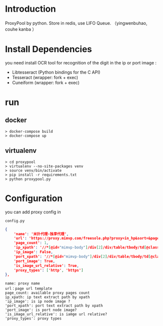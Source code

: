 # Introduction
ProxyPool by python. Store in redis, use LIFO Queue.
（yingwenbuhao, couhe kanba ）

# Install Dependencies
you need install OCR tool for recognition of the digit in the ip or port image :  

* Libtesseract (Python bindings for the C API)
* Tesseract (wrapper: fork + exec)
* Cuneiform (wrapper: fork + exec)

# run

## docker
```shell
> docker-compose build
> docker-compose up 
```

## virtualenv
```shell
> cd proxypool
> virtualenv --no-site-packages venv
> source venv/bin/activate
> pip install -r requirements.txt
> python proxypool.py 
```

# Configuration
you can add proxy config in 

`config.py` 
```json
{
    'name': '米扑代理-独享代理',
    'url': 'https://proxy.mimvp.com/freesole.php?proxy=in_hp&sort=&page=%d',
    'page_count': 1,
    'ip_xpath': '//*[@id="mimvp-body"]/div[2]/div/table/tbody/td[@class="tbl-proxy-ip"]/text()',
    'ip_image': False,
    'port_xpath': '//*[@id="mimvp-body"]/div[2]/div/table/tbody/td[@class="tbl-proxy-port"]/img/@src',
    'port_image': True,
    'is_image_url_relative': True,
    'proxy_types': ['http', 'https']
},
```

```
name: proxy name
url：page url template
page_count: available proxy pages count
ip_xpath: ip text extract path by xpath
'ip_image': is ip node image ?
'port_xpath': port text extract path by xpath
'port_image': is port node image?
'is_image_url_relative': is iamge url relative?
'proxy_types': proxy types  
```